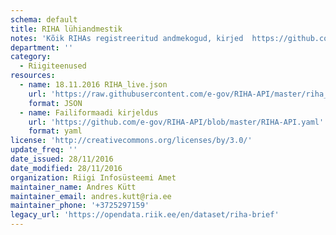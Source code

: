 ```yaml
---
schema: default
title: RIHA lühiandmestik
notes: 'Kõik RIHAs registreeritud andmekogud, kirjed  https://github.com/e-gov/RIHA-API/blob/master/RIHA-API.yaml järgi'
department: ''
category:
  - Riigiteenused
resources:
  - name: 18.11.2016 RIHA_live.json
    url: 'https://raw.githubusercontent.com/e-gov/RIHA-API/master/riha_live.json'
    format: JSON
  - name: Failiformaadi kirjeldus
    url: 'https://github.com/e-gov/RIHA-API/blob/master/RIHA-API.yaml'
    format: yaml
license: 'http://creativecommons.org/licenses/by/3.0/'
update_freq: ''
date_issued: 28/11/2016
date_modified: 28/11/2016
organization: Riigi Infosüsteemi Amet
maintainer_name: Andres Kütt
maintainer_email: andres.kutt@ria.ee
maintainer_phone: '+3725297159'
legacy_url: 'https://opendata.riik.ee/en/dataset/riha-brief'
---
```

